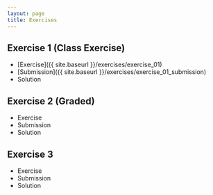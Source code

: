 ```yaml
---
layout: page
title: Exercises
---
```


## Exercise 1 (Class Exercise)

- [Exercise]({{ site.baseurl }}/exercises/exercise_01)
- [Submission]({{ site.baseurl }}/exercises/exercise_01_submission)
- Solution

## Exercise 2 (Graded)

- Exercise
- Submission
- Solution

## Exercise 3

- Exercise
- Submission 
- Solution
